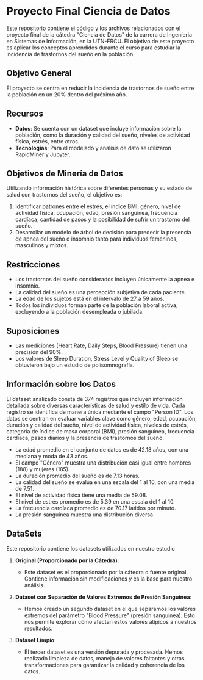 # Proyecto Final Ciencia de Datos

Este repositorio contiene el código y los archivos relacionados con el proyecto final de la cátedra "Ciencia de Datos" de la carrera de Ingeníeria en Sistemas de Información, en la UTN-FRCU. El objetivo de este proyecto es aplicar los conceptos aprendidos durante el curso para estudiar la incidencia de trastornos del sueño en la población.

## Objetivo General

El proyecto se centra en reducir la incidencia de trastornos de sueño entre la población en un 20% dentro del próximo año.

## Recursos

- **Datos**: Se cuenta con un dataset que incluye información sobre la población, como la duración y calidad del sueño, niveles de actividad física, estrés, entre otros.
- **Tecnologías**: Para el modelado y analisis de dato se utilizaron RapidMiner y Jupyter.

## Objetivos de Minería de Datos
Utilizando información histórica sobre diferentes personas y su estado de salud con trastornos del sueño, el objetivo es:

1. Identificar patrones entre el estrés, el índice BMI, género, nivel de actividad física, ocupación, edad, presión sanguínea, frecuencia cardíaca, cantidad de pasos y la posibilidad de sufrir un trastorno del sueño.
2. Desarrollar un modelo de árbol de decisión para predecir la presencia de apnea del sueño o insomnio tanto para individuos femeninos, masculinos y mixtos.

## Restricciones

- Los trastornos del sueño considerados incluyen únicamente la apnea e insomnio.
- La calidad del sueño es una percepción subjetiva de cada paciente.
- La edad de los sujetos está en el intervalo de 27 a 59 años.
- Todos los individuos forman parte de la población laboral activa, excluyendo a la población desempleada o jubilada.

## Suposiciones

- Las mediciones (Heart Rate, Daily Steps, Blood Pressure) tienen una precisión del 90%.
- Los valores de Sleep Duration, Stress Level y Quality of Sleep se obtuvieron bajo un estudio de polisomnografía.

## Información sobre los Datos

El dataset analizado consta de 374 registros que incluyen información detallada sobre diversas características de salud y estilo de vida. Cada registro se identifica de manera única mediante el campo "Person ID". Los datos se centran en evaluar variables clave como género, edad, ocupación, duración y calidad del sueño, nivel de actividad física, niveles de estrés, categoría de índice de masa corporal (BMI), presión sanguínea, frecuencia cardíaca, pasos diarios y la presencia de trastornos del sueño.

- La edad promedio en el conjunto de datos es de 42.18 años, con una mediana y moda de 43 años.
- El campo "Género" muestra una distribución casi igual entre hombres (188) y mujeres (185).
- La duración promedio del sueño es de 7.13 horas.
- La calidad del sueño se evalúa en una escala del 1 al 10, con una media de 7.51.
- El nivel de actividad física tiene una media de 59.08.
- El nivel de estrés promedio es de 5.39 en una escala del 1 al 10.
- La frecuencia cardíaca promedio es de 70.17 latidos por minuto.
- La presión sanguínea muestra una distribución diversa.

## DataSets

Este repositorio contiene los datasets utilizados en nuestro estudio

1. **Original (Proporcionado por la Cátedra)**:
   - Este dataset es el proporcionado por la cátedra o fuente original. Contiene información sin modificaciones y es la base para nuestro análisis.

2. **Dataset con Separación de Valores Extremos de Presión Sanguínea**:
   - Hemos creado un segundo dataset en el que separamos los valores extremos del parámetro "Blood Pressure" (presión sanguínea). Esto nos permite explorar cómo afectan estos valores atípicos a nuestros resultados.

3. **Dataset Limpio**:
   - El tercer dataset es una versión depurada y procesada. Hemos realizado limpieza de datos, manejo de valores faltantes y otras transformaciones para garantizar la calidad y coherencia de los datos.
